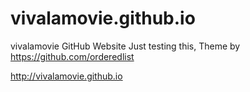 # vivalamovie.github.io
vivalamovie GitHub Website
Just testing this, Theme by https://github.com/orderedlist

http://vivalamovie.github.io
